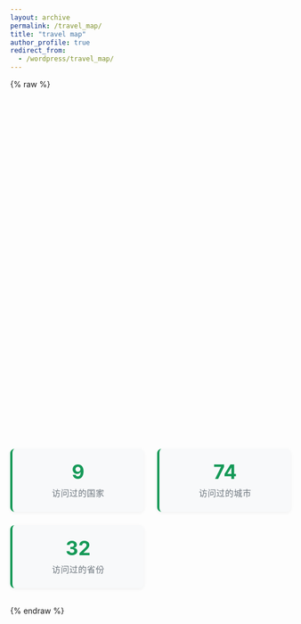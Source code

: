 ```yaml
---
layout: archive
permalink: /travel_map/
title: "travel map"
author_profile: true
redirect_from:
  - /wordpress/travel_map/
---
```


{% raw %}
<div id="map" style="height:600px; width:100%;"></div>

<div class="map-stats">
    <div class="stat-card">
        <div class="stat-number">9</div>
        <div class="stat-label">访问过的国家</div>
    </div>
    <div class="stat-card">
        <div class="stat-number">74</div>
        <div class="stat-label">访问过的城市</div>
    </div>
    <div class="stat-card">
        <div class="stat-number">32</div>
        <div class="stat-label">访问过的省份</div>
    </div>
</div>

<style>
    .map-stats {
        display: grid;
        grid-template-columns: repeat(auto-fit, minmax(200px, 1fr));
        gap: 1.5rem;
        margin: 2rem 0;
    }
    
    .stat-card {
        background: #f8f9fa;
        padding: 1.5rem;
        border-radius: 8px;
        text-align: center;
        border-left: 4px solid #159957;
        box-shadow: 0 2px 6px rgba(0, 0, 0, 0.05);
    }
    
    .stat-number {
        font-size: 2.2rem;
        font-weight: bold;
        color: #159957;
        margin-bottom: 0.5rem;
        line-height: 1;
    }
    
    .stat-label {
        font-size: 0.95rem;
        color: #6c757d;
        text-transform: uppercase;
        letter-spacing: 0.5px;
    }
</style>

<!-- Leaflet CSS -->
<link rel="stylesheet" href="https://unpkg.com/leaflet/dist/leaflet.css" />

<!-- Leaflet JS -->
<script src="https://unpkg.com/leaflet/dist/leaflet.js"></script>

<script>
  document.addEventListener("DOMContentLoaded", function() {
    var map = L.map('map').setView([35, 105], 4);

    L.tileLayer('https://{s}.tile.openstreetmap.org/{z}/{x}/{y}.png', {
      attribution: '&copy; OpenStreetMap contributors'
    }).addTo(map);

    // 国内
    // 黑龙江
    L.marker([52.9736, 122.5370]).addTo(map).bindPopup("漠河");
    L.marker([45.8038, 126.5349]).addTo(map).bindPopup("哈尔滨");
    // 吉林
    L.marker([42.8915, 129.5150]).addTo(map).bindPopup("延吉");
    // 辽宁
    L.marker([38.9140, 121.6147]).addTo(map).bindPopup("大连");
    // 河北
    L.marker([40.9518, 117.9392]).addTo(map).bindPopup("承德");
    L.marker([39.9411, 119.5996]).addTo(map).bindPopup("秦皇岛");
    // 北京
    L.marker([39.9042, 116.4074]).addTo(map).bindPopup("北京");
    // 天津
    L.marker([39.3434, 117.3616]).addTo(map).bindPopup("天津");
    // 内蒙古
    L.marker([42.2579, 118.9568]).addTo(map).bindPopup("赤峰");
    L.marker([43.9333, 116.0833]).addTo(map).bindPopup("锡林格勒");
    // 山西
    L.marker([40.1138, 113.3001]).addTo(map).bindPopup("大同");
    // 山东
    L.marker([36.6683, 117.0209]).addTo(map).bindPopup("济南");
    L.marker([36.0671, 120.3826]).addTo(map).bindPopup("青岛");
    // 河南
    L.marker([34.6197, 112.4540]).addTo(map).bindPopup("洛阳");
    // 江苏
    L.marker([32.0603, 118.7969]).addTo(map).bindPopup("南京");
    L.marker([31.2989, 120.5853]).addTo(map).bindPopup("苏州");
    L.marker([31.4912, 120.3120]).addTo(map).bindPopup("无锡");
    L.marker([31.7723, 119.9747]).addTo(map).bindPopup("常州");
    L.marker([32.3935, 119.4129]).addTo(map).bindPopup("扬州");
    L.marker([33.4996, 119.0153]).addTo(map).bindPopup("淮安");
    // 上海
    L.marker([31.2304, 121.4737]).addTo(map).bindPopup("上海");
    // 浙江
    L.marker([30.2741, 120.1551]).addTo(map).bindPopup("杭州");
    L.marker([29.9850, 122.2072]).addTo(map).bindPopup("舟山");
    // 安徽
    L.marker([31.8206, 117.2272]).addTo(map).bindPopup("合肥");
    L.marker([29.7139, 118.2936]).addTo(map).bindPopup("黄山");
    // 福建
    L.marker([24.4798, 118.0895]).addTo(map).bindPopup("厦门");
    L.marker([24.8739, 118.6756]).addTo(map).bindPopup("泉州");
    // 广东
    L.marker([23.1291, 113.2644]).addTo(map).bindPopup("广州");
    L.marker([22.5431, 114.0579]).addTo(map).bindPopup("深圳");
    L.marker([23.0215, 113.1214]).addTo(map).bindPopup("佛山");
    // 香港
    L.marker([22.3193, 114.1694]).addTo(map).bindPopup("香港");
    // 澳门
    L.marker([22.1987, 113.5439]).addTo(map).bindPopup("澳门");
    // 广西
    L.marker([24.3141, 109.4280]).addTo(map).bindPopup("柳州");
    L.marker([25.2736, 110.2905]).addTo(map).bindPopup("桂林");
    L.marker([21.4850, 109.1200]).addTo(map).bindPopup("北海");
    // 海南
    L.marker([20.0440, 110.1999]).addTo(map).bindPopup("海口");
    L.marker([18.2528, 109.5119]).addTo(map).bindPopup("三亚");
    // 湖北
    L.marker([30.5928, 114.3055]).addTo(map).bindPopup("武汉");
    L.marker([30.6970, 111.2908]).addTo(map).bindPopup("宜昌");
    L.marker([31.0355, 112.2044]).addTo(map).bindPopup("荆门");
    L.marker([31.4889, 110.6749]).addTo(map).bindPopup("神农架");
    // 湖南
    L.marker([28.2282, 112.9388]).addTo(map).bindPopup("长沙");
    L.marker([29.1171, 110.4792]).addTo(map).bindPopup("张家界");
    L.marker([28.3056, 109.7097]).addTo(map).bindPopup("吉首");
    // 江西
    L.marker([28.6820, 115.8579]).addTo(map).bindPopup("南昌");
    L.marker([29.7053, 116.0019]).addTo(map).bindPopup("九江");
    L.marker([27.6229, 113.8598]).addTo(map).bindPopup("萍乡");
    // 四川
    L.marker([30.5728, 104.0668]).addTo(map).bindPopup("成都");
    // 重庆
    L.marker([29.5630, 106.5516]).addTo(map).bindPopup("重庆");
    // 贵州
    L.marker([26.6470, 106.6302]).addTo(map).bindPopup("贵阳");
    L.marker([26.7081, 107.9862]).addTo(map).bindPopup("凯里");
    // 云南
    L.marker([25.0389, 102.7186]).addTo(map).bindPopup("昆明");
    L.marker([25.6065, 100.2250]).addTo(map).bindPopup("大理");
    L.marker([26.8721, 100.2330]).addTo(map).bindPopup("丽江");
    // 陕西
    L.marker([34.3416, 108.9398]).addTo(map).bindPopup("西安");
    // 宁夏
    L.marker([38.4872, 106.2309]).addTo(map).bindPopup("银川");
    // 甘肃
    L.marker([40.1421, 94.6620]).addTo(map).bindPopup("敦煌");
    L.marker([39.8028, 98.2770]).addTo(map).bindPopup("嘉峪关");
    L.marker([38.9329, 100.4500]).addTo(map).bindPopup("张掖");
    // 青海
    L.marker([36.6171, 101.7782]).addTo(map).bindPopup("西宁");
    L.marker([37.3730, 97.3700]).addTo(map).bindPopup("海西");
    // 新疆
    L.marker([39.4704, 75.9898]).addTo(map).bindPopup("喀什");

    // 国外
    // 日本
    L.marker([35.6895, 139.6917]).addTo(map).bindPopup("东京");
    L.marker([35.4437, 139.6380]).addTo(map).bindPopup("横滨");
    L.marker([34.6937, 135.5023]).addTo(map).bindPopup("大阪");
    L.marker([35.0116, 135.7681]).addTo(map).bindPopup("京都");
    // 泰国
    L.marker([13.7563, 100.5018]).addTo(map).bindPopup("曼谷");
    // 土耳其
    L.marker([41.0082, 28.9784]).addTo(map).bindPopup("伊斯坦布尔");
    // 格鲁吉亚
    L.marker([41.7151, 44.8271]).addTo(map).bindPopup("第比利斯");
    L.marker([42.5128, 42.5128]).addTo(map).bindPopup("卡兹别克"); // 高加索地区 Mt. Kazbek，近似坐标
    // 韩国
    L.marker([37.5665, 126.9780]).addTo(map).bindPopup("首尔");
    // 俄罗斯
    L.marker([43.1155, 131.8855]).addTo(map).bindPopup("海参崴"); // 符拉迪沃斯托克
    // 新加坡
    L.marker([1.3521, 103.8198]).addTo(map).bindPopup("新加坡");
    // 越南
    L.marker([21.0278, 105.8342]).addTo(map).bindPopup("河内");

  });
</script>
{% endraw %}
